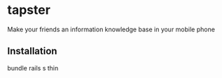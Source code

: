 tapster
=======

Make your friends an information knowledge base in your mobile phone

Installation
------------

bundle
rails s thin
